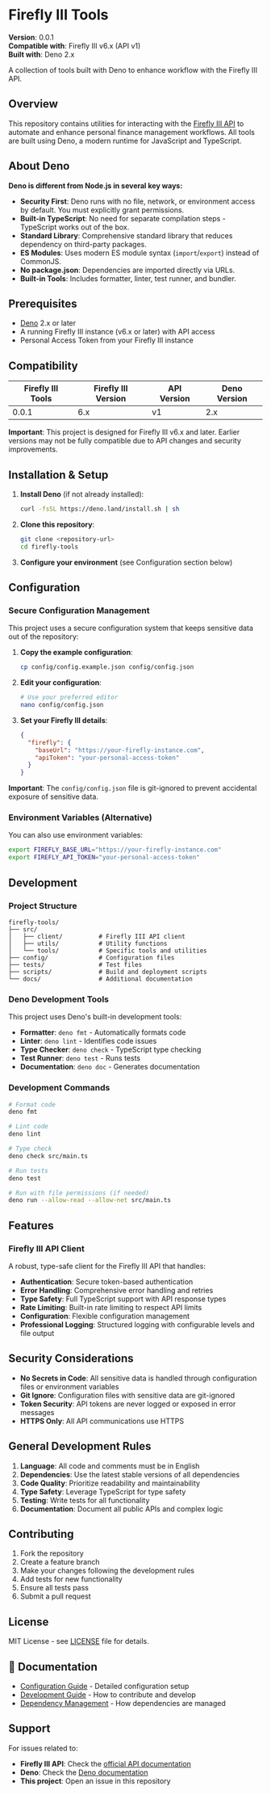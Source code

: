 # Firefly III Tools

**Version**: 0.0.1\
**Compatible with**: Firefly III v6.x (API v1)\
**Built with**: Deno 2.x

A collection of tools built with Deno to enhance workflow with the Firefly III
API.

## Overview

This repository contains utilities for interacting with the
[Firefly III API](https://api-docs.firefly-iii.org/) to automate and enhance
personal finance management workflows. All tools are built using Deno, a modern
runtime for JavaScript and TypeScript.

## About Deno

**Deno is different from Node.js in several key ways:**

- **Security First**: Deno runs with no file, network, or environment access by
  default. You must explicitly grant permissions.
- **Built-in TypeScript**: No need for separate compilation steps - TypeScript
  works out of the box.
- **Standard Library**: Comprehensive standard library that reduces dependency
  on third-party packages.
- **ES Modules**: Uses modern ES module syntax (`import`/`export`) instead of
  CommonJS.
- **No package.json**: Dependencies are imported directly via URLs.
- **Built-in Tools**: Includes formatter, linter, test runner, and bundler.

## Prerequisites

- [Deno](https://deno.land/) 2.x or later
- A running Firefly III instance (v6.x or later) with API access
- Personal Access Token from your Firefly III instance

## Compatibility

| Firefly III Tools | Firefly III Version | API Version | Deno Version |
| ----------------- | ------------------- | ----------- | ------------ |
| 0.0.1             | 6.x                 | v1          | 2.x          |

**Important**: This project is designed for Firefly III v6.x and later. Earlier
versions may not be fully compatible due to API changes and security
improvements.

## Installation & Setup

1. **Install Deno** (if not already installed):
   ```bash
   curl -fsSL https://deno.land/install.sh | sh
   ```

2. **Clone this repository**:
   ```bash
   git clone <repository-url>
   cd firefly-tools
   ```

3. **Configure your environment** (see Configuration section below)

## Configuration

### Secure Configuration Management

This project uses a secure configuration system that keeps sensitive data out of
the repository:

1. **Copy the example configuration**:
   ```bash
   cp config/config.example.json config/config.json
   ```

2. **Edit your configuration**:
   ```bash
   # Use your preferred editor
   nano config/config.json
   ```

3. **Set your Firefly III details**:
   ```json
   {
     "firefly": {
       "baseUrl": "https://your-firefly-instance.com",
       "apiToken": "your-personal-access-token"
     }
   }
   ```

**Important**: The `config/config.json` file is git-ignored to prevent
accidental exposure of sensitive data.

### Environment Variables (Alternative)

You can also use environment variables:

```bash
export FIREFLY_BASE_URL="https://your-firefly-instance.com"
export FIREFLY_API_TOKEN="your-personal-access-token"
```

## Development

### Project Structure

```
firefly-tools/
├── src/
│   ├── client/          # Firefly III API client
│   ├── utils/           # Utility functions
│   └── tools/           # Specific tools and utilities
├── config/              # Configuration files
├── tests/               # Test files
├── scripts/             # Build and deployment scripts
└── docs/                # Additional documentation
```

### Deno Development Tools

This project uses Deno's built-in development tools:

- **Formatter**: `deno fmt` - Automatically formats code
- **Linter**: `deno lint` - Identifies code issues
- **Type Checker**: `deno check` - TypeScript type checking
- **Test Runner**: `deno test` - Runs tests
- **Documentation**: `deno doc` - Generates documentation

### Development Commands

```bash
# Format code
deno fmt

# Lint code
deno lint

# Type check
deno check src/main.ts

# Run tests
deno test

# Run with file permissions (if needed)
deno run --allow-read --allow-net src/main.ts
```

## Features

### Firefly III API Client

A robust, type-safe client for the Firefly III API that handles:

- **Authentication**: Secure token-based authentication
- **Error Handling**: Comprehensive error handling and retries
- **Type Safety**: Full TypeScript support with API response types
- **Rate Limiting**: Built-in rate limiting to respect API limits
- **Configuration**: Flexible configuration management
- **Professional Logging**: Structured logging with configurable levels and file
  output

## Security Considerations

- **No Secrets in Code**: All sensitive data is handled through configuration
  files or environment variables
- **Git Ignore**: Configuration files with sensitive data are git-ignored
- **Token Security**: API tokens are never logged or exposed in error messages
- **HTTPS Only**: All API communications use HTTPS

## General Development Rules

1. **Language**: All code and comments must be in English
2. **Dependencies**: Use the latest stable versions of all dependencies
3. **Code Quality**: Prioritize readability and maintainability
4. **Type Safety**: Leverage TypeScript for type safety
5. **Testing**: Write tests for all functionality
6. **Documentation**: Document all public APIs and complex logic

## Contributing

1. Fork the repository
2. Create a feature branch
3. Make your changes following the development rules
4. Add tests for new functionality
5. Ensure all tests pass
6. Submit a pull request

## License

MIT License - see [LICENSE](LICENSE) file for details.

## 📖 Documentation

- [Configuration Guide](docs/CONFIGURATION.md) - Detailed configuration setup
- [Development Guide](docs/DEVELOPMENT.md) - How to contribute and develop
- [Dependency Management](docs/DEPENDENCIES.md) - How dependencies are managed

## Support

For issues related to:

- **Firefly III API**: Check the
  [official API documentation](https://api-docs.firefly-iii.org/)
- **Deno**: Check the [Deno documentation](https://deno.land/manual)
- **This project**: Open an issue in this repository
